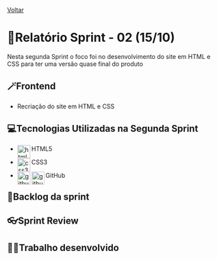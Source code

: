 <a href="../README.md">Voltar</a>

# 📄Relatório Sprint - 02 (15/10)

Nesta segunda Sprint o foco foi no desenvolvimento do site em HTML e CSS para ter uma versão quase final do produto

## 🪄Frontend

<ul>
<li>Recriação do site em HTML e CSS</li>
</ul>

<h2 aling="center"> 💻Tecnologias Utilizadas na Segunda Sprint </h2>
<span id="tecnologia">


 * <p>
   <img align="left" title="html5-logo" height="30px" src="https://user-images.githubusercontent.com/76211125/227503111-49bb0b02-2f06-4696-82e6-fbd8d0daed21.png"/>
     HTML5 
 </p>
 
 * <p>
      <img align="left" title="css3-logo" height="30px" src="https://user-images.githubusercontent.com/76211125/227503103-bb7005d7-5f2f-46e4-adb5-92ef19ce677d.png"/>  CSS3  
 </p>

 * <p>
      <img align="left" title="github-dark" height="30px" src="https://user-images.githubusercontent.com/76211125/227561942-1503fb74-eb8e-41d1-936e-bf22bc2d70eb.png#gh-dark-mode-only"/>
      <img align="left" title="github-light" height="30px" src="https://user-images.githubusercontent.com/76211125/227561896-a90cea71-7431-4908-ac8d-71fc02603eeb.png#gh-light-mode-only"/>
     GitHub 
 </p>


## 📃Backlog da sprint


## 👓Sprint Review


## 👨‍💻Trabalho desenvolvido

